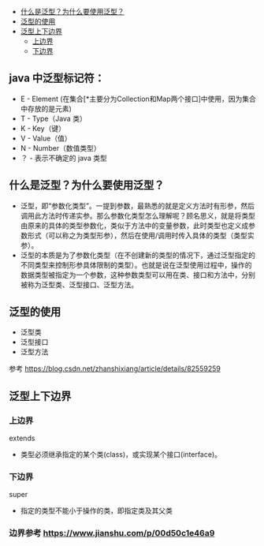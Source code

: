 
* [什么是泛型？为什么要使用泛型？](#什么是泛型为什么要使用泛型)
* [泛型的使用](#泛型的使用)
* [泛型上下边界](#泛型上下边界)
    * [上边界](#上边界)
    * [下边界](#下边界)

## java 中泛型标记符：

- E - Element (在集合[*主要分为Collection和Map两个接口]中使用，因为集合中存放的是元素)
- T - Type（Java 类）
- K - Key（键）
- V - Value（值）
- N - Number（数值类型）
- ？ - 表示不确定的 java 类型
## 什么是泛型？为什么要使用泛型？
- 泛型，即“参数化类型”。一提到参数，最熟悉的就是定义方法时有形参，然后调用此方法时传递实参。那么参数化类型怎么理解呢？顾名思义，就是将类型由原来的具体的类型参数化，类似于方法中的变量参数，此时类型也定义成参数形式（可以称之为类型形参），然后在使用/调用时传入具体的类型（类型实参）。
- 泛型的本质是为了参数化类型（在不创建新的类型的情况下，通过泛型指定的不同类型来控制形参具体限制的类型）。也就是说在泛型使用过程中，操作的数据类型被指定为一个参数，这种参数类型可以用在类、接口和方法中，分别被称为泛型类、泛型接口、泛型方法。
## 泛型的使用 
- 泛型类
- 泛型接口
- 泛型方法

参考 https://blog.csdn.net/zhanshixiang/article/details/82559259

## 泛型上下边界
### 上边界
extends
- 类型必须继承指定的某个类(class)，或实现某个接口(interface)。
### 下边界
super
- 指定的类型不能小于操作的类，即指定类及其父类
### 边界参考 https://www.jianshu.com/p/00d50c1e46a9